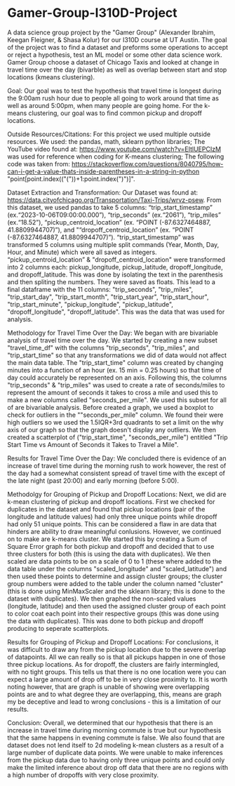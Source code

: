 # Gamer-Group-I310D-Project
A data science group project by the "Gamer Group" (Alexander Ibrahim, Keegan Fleigner, & Shasa Kolur) for our I310D course at UT Austin. The goal of the project was to find a dataset and preforms some operations to accept or reject a hypothesis, test an ML model or some other data science work. Gamer Group choose a dataset of Chicago Taxis and looked at change in travel time over the day (bivarble) as well as overlap between start and stop locations (kmeans clustering). 

Goal:
Our goal was to test the hypothesis that travel time is longest during the 9:00am rush hour due to people all going to work around that time as well as around 5:00pm, when many people are going home. For the k-means clustering, our goal was to find common pickup and dropoff locations.

Outside Resources/Citations:
For this project we used multiple outside resources. We used: 
the pandas, math, sklearn python libraries; 
The YouTube video found at: https://www.youtube.com/watch?v=EItlUEPCIzM was used for reference when coding for K-means clustering; 
The following code was taken from: https://stackoverflow.com/questions/8040795/how-can-i-get-a-value-thats-inside-parentheses-in-a-string-in-python "point[point.index(("("))+1:point.index(")")]".

Dataset Extraction and Transformation:
Our Dataset was found at: https://data.cityofchicago.org/Transportation/Taxi-Trips/wrvz-psew. From this dataset, we used pandas to take 5 columns: “trip_start_timestamp” (ex.“2023-10-06T09:00:00.000”), “trip_seconds” (ex.“2061”), “trip_miles” (ex.“18.52”), “pickup_centroid_location” (ex. “POINT (-87.6327464887, 41.8809944707)”), and "“dropoff_centroid_location” (ex. “POINT (-87.6327464887, 41.8809944707)”). “trip_start_timestamp” was transformed 5 columns using multiple split commands (Year, Month, Day, Hour, and Minute) which were all saved as integers. “pickup_centroid_location” & "dropoff_centroid_location" were transformed into 2 columns each: pickup_longitude, pickup_latitude, dropoff_longitude, and dropoff_latitude. This was done by isolating the text in the parenthesis and then spliting the numbers. They were saved as floats. This lead to a final dataframe with the 11 columns: "trip_seconds", "trip_miles", "trip_start_day", "trip_start_month", "trip_start_year", "trip_start_hour", "trip_start_minute", "pickup_longitude", "pickup_latitude", "dropoff_longitude", "dropoff_latitude". This was the data that was used for analysis.

Methodology for Travel Time Over the Day:
We began with are bivariable analysis of travel time over the day. We started by creating a new subset "travel_time_df" with the columns "trip_seconds", "trip_miles", and "trip_start_time" so that any transformations we did of data would not affect the main data table. The "trip_start_time" column was created by changing minutes into a function of an hour (ex. 15 min = 0.25 hours) so that time of day could accurately be represented on an axis. Following this, the columns "trip_seconds" & "trip_miles" was used to create a rate of seconds/miles to represent the amount of seconds it takes to cross a mile and used this to make a new columns called "seconds_per_mile". We used this subset for all of are bivariable analysis. Before created a graph, we used a boxplot to check for outliers in the ""seconds_per_mile" column. We found their were high outliers so we used the 1.5IQR+3rd quadrants to set a limit on the why axis of our graph so that the graph doesn't display any outliers. We then created a scatterplot of ("trip_start_time", "seconds_per_mile") entitled "Trip Start Time vs Amount of Seconds it Takes to Travel a Mile".

Results for Travel Time Over the Day:
We concluded there is evidence of an increase of travel time during the morning rush to work however, the rest of the day had a somewhat consistent spread of travel time with the except of the late night (past 20:00) and early morning (before 5:00).

Methodolgy for Grouping of Pickup and Dropoff Locations:
Next, we did are k-mean clustering of pickup and dropoff locations. First we checked for duplicates in the dataset and found that pickup locations (pair of the longitude and latitude values) had only three unique points while dropoff had only 51 unique points. This can be considered a flaw in are data that hinders are ability to draw meaningful conlusions. However, we continued on to make are k-means cluster. We started this by creating a Sum of Square Error graph for both pickup and dropoff and decided that to use three clusters for both (this is using the data with duplicates). We then scaled are data points to be on a scale of 0 to 1 (these where added to the data table under the columns "scaled_longitude" and "scaled_latitude") and then used these points to determine and assign cluster groups; the cluster group numbers were added to the table under the column named "cluster" (this is done using MinMaxScaler and the sklearn library; this is done to the dataset with duplicates). We then graphed the non-scaled values (longitude, latitude) and then used the assigned cluster group of each point to color coat each point into their respective groups (this was done using the data with duplicates). This was done to both pickup and dropoff producing to seperate scatterplots.

Results for Grouping of Pickup and Dropoff Locations:
For conclusions, it was difficult to draw any from the pickup location due to the severe overlap of datapoints. All we can really so is that all pickups happen in one of those three pickup locations. As for dropoff, the clusters are fairly intermingled, with no tight groups. This tells us that there is no one location were you can expect a large amount of drop off to be in very close proximity to. It is worth noting however, that are graph is unable of showing were overlapping points are and to what degree they are overlapping, this, means are graph my be deceptive and lead to wrong conclusions - this is a limitation of our results.

Conclusion:
Overall, we determined that our hypothesis that there is an increase in travel time during morning commute is true but our hypothesis that the same happens in evening commute is false. We also found that are dataset does not lend itself to 2d modeling k-mean clusters as a result of a large number of duplicate data points. We were unable to make inferences from the pickup data due to having only three unique points and could only make the limited inference about drop off data that there are no regions with a high number of dropoffs with very close proximity.






